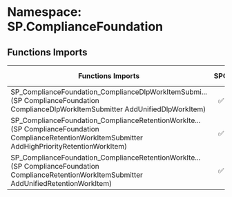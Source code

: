# Namespace: SP.ComplianceFoundation

## Functions Imports

Functions Imports | SPO | SP 2019 | SP 2016 | SP 2013
----------|:---:|:-------:|:-------:|:-------:
<span title="SP_ComplianceFoundation_ComplianceDlpWorkItemSubmitter_AddUnifiedDlpWorkItem">SP_ComplianceFoundation_ComplianceDlpWorkItemSubmi...</span> (SP ComplianceFoundation ComplianceDlpWorkItemSubmitter AddUnifiedDlpWorkItem) | ✅ | ❌ | ❌ | ❌
<span title="SP_ComplianceFoundation_ComplianceRetentionWorkItemSubmitter_AddHighPriorityRetentionWorkItem">SP_ComplianceFoundation_ComplianceRetentionWorkIte...</span> (SP ComplianceFoundation ComplianceRetentionWorkItemSubmitter AddHighPriorityRetentionWorkItem) | ✅ | ❌ | ❌ | ❌
<span title="SP_ComplianceFoundation_ComplianceRetentionWorkItemSubmitter_AddUnifiedRetentionWorkItem">SP_ComplianceFoundation_ComplianceRetentionWorkIte...</span> (SP ComplianceFoundation ComplianceRetentionWorkItemSubmitter AddUnifiedRetentionWorkItem) | ✅ | ❌ | ❌ | ❌
